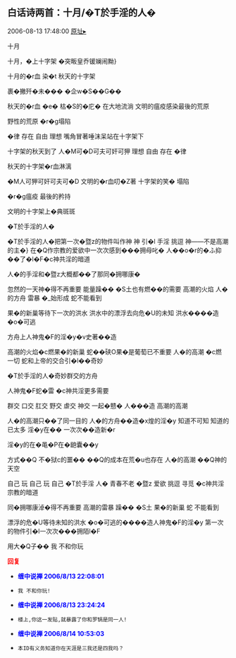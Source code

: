 ## 白话诗两首：十月/�T於手淫的人�
2006-08-13 17:48:00
[原址▸](http://www.fxgan.com/chan_time/2006_07_12/240.htm)


十月

十月，�上十字架 �突畈皇乔锾斓闹黝}

十月的�r血 染�t 秋天的十字架

裹�撇歼�未��� �企w�S��G��

秋天的�r血 �е� 枯�S的�庀� 在大地流淌 文明的瘟疫感染最後的荒原

野性的荒原 �r�g塌陷

�律 存在 自由 理想 嘴角冒著唾沫呆站在十字架下

十字架的秋天到了 人�M可�D可夫可奸可狎 理想 自由 存在 �律

秋天的十字架�r血淋漓

�M人可狎可奸可夫可�D 文明的�r血叨�Z著 十字架的笑� 塌陷

�r�g瘟疫 最後的矜持

文明的十字架上�典斑斑

�T於手淫的人�

�T於手淫的人�把第一次�暨z的物件叫作神 神 引�l 手淫 挑逗 神――不是高潮的主�} 在�Q作宗教的爱欲中一次次感到���拥母叱� 人��o�r的�ふ抑��了�l�F�c神共淫的暗道

人�的手淫和�暨z大概都��了那同�拥哪康�

忽然的一天神�得不再重要 能量躁�� �S土也有燃��的需要 高潮的火焰 人�的方舟 雷暴 �_始形成 蛇不能看到

果�的新巢等待下一次的洪水 洪水中的漂浮去向危�U的未知 洪水����造 �o�可逃

方舟上人神鬼�F的淫�y�v史著��造

高潮的火焰�c燃果�的新巢 蛇��硖O果�是葡萄已不重要 人�的高潮 �c燃 一切 蛇和上帝的交合引�l��奇妙

�T於手淫的人�奇妙群交的方舟

人神鬼�F蛇�雷 �c神共淫更多需要

群交 口交 肛交 野交 虐交 神交 一起�戆� 人���造 高潮的高潮

人�的高潮只��了同一目的 人�的方舟��造�x煌的淫�y 知道不可知 知道的已太多 淫�y在�� 一次次��造新�r

淫�y的在�黾�P在�龅囊��y

方式��Q 不�狱c的噩�� ��Q的成本在荒�u也存在 人�的高潮 ��Q神的天空

自己 玩 自己 玩 自己 �T於手淫 人� 青春不老 �暨z 爱欲 挑逗 寻觅 �c神共淫 宗教的暗道

同�拥哪康淖�得不再重要 高潮的雷暴 躁�� �S土 果�的新巢 蛇 不能看到

漂浮的危�U等待未知的洪水 �o�可逃的����造人神鬼�F的淫�y 第一次的物件引�l一次次���拥陌l�F

用大�Q子�� 我 不和你玩




**<font color='red'>回复</font>**


- **<font color='blue'>缠中说禅 2006/8/13 22:08:01</font>**
- ```
  我 不和你玩!
  ```
- **<font color='blue'>缠中说禅 2006/8/13 23:24:24</font>**
- ```
  楼上,你这一发贴,就暴露了你和罗锅是同一人!
  ```
- **<font color='blue'>缠中说禅 2006/8/14 10:53:03</font>**
- ```
  本ID有义务知道你在天涯是三我还是四我吗？
  ```
